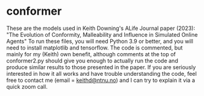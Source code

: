 # conformer
These are the models used in Keith Downing's ALife Journal paper (2023): 
  "The Evolution of Conformity, Malleability and Influence in Simulated Online Agents"
To run these files, you will need Python 3.9 or better, and you will need to install matplotlib and tensorflow.
The code is commented, but mainly for my (Keith) own benefit, although comments at the top of conformer2.py should
give you enough to actually run the code and produce similar results to those presented in the paper.  If you are
seriously interested in how it all works and have trouble understanding the code, feel free to contact me (email = keithd@ntnu.no)
and I can try to explain it via a quick zoom call.
